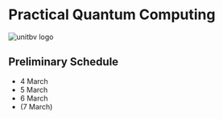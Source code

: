 # Practical Quantum Computing
![unitbv logo](https://www.unitbv.ro/images/logo_ro-RO.png)

## Preliminary Schedule
* 4 March
* 5 March
* 6 March
* (7 March)
